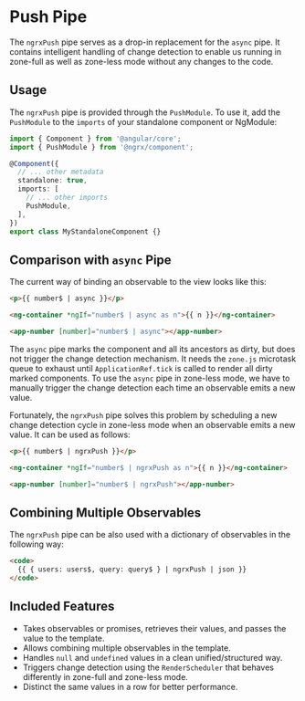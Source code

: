 # Push Pipe

The `ngrxPush` pipe serves as a drop-in replacement for the `async` pipe.
It contains intelligent handling of change detection to enable us
running in zone-full as well as zone-less mode without any changes to the code.

## Usage

The `ngrxPush` pipe is provided through the `PushModule`.
To use it, add the `PushModule` to the `imports` of your standalone component or NgModule:

```ts
import { Component } from '@angular/core';
import { PushModule } from '@ngrx/component';

@Component({
  // ... other metadata
  standalone: true,
  imports: [
    // ... other imports
    PushModule,
  ],
})
export class MyStandaloneComponent {}
```

## Comparison with `async` Pipe

The current way of binding an observable to the view looks like this:

```html
<p>{{ number$ | async }}</p>

<ng-container *ngIf="number$ | async as n">{{ n }}</ng-container>

<app-number [number]="number$ | async"></app-number>
```

The `async` pipe marks the component and all its ancestors as dirty, but does not trigger the change detection mechanism.
It needs the `zone.js` microtask queue to exhaust until `ApplicationRef.tick` is called to render all dirty marked components.
To use the `async` pipe in zone-less mode, we have to manually trigger the change detection each time an observable
emits a new value.

Fortunately, the `ngrxPush` pipe solves this problem by scheduling a new change detection cycle in zone-less mode when
an observable emits a new value. It can be used as follows:

```html
<p>{{ number$ | ngrxPush }}</p>

<ng-container *ngIf="number$ | ngrxPush as n">{{ n }}</ng-container>

<app-number [number]="number$ | ngrxPush"></app-number>
```

## Combining Multiple Observables

The `ngrxPush` pipe can be also used with a dictionary of observables in the
following way:

```html
<code>
  {{ { users: users$, query: query$ } | ngrxPush | json }}
</code>
```

## Included Features

- Takes observables or promises, retrieves their values, and passes the value to the template.
- Allows combining multiple observables in the template.
- Handles `null` and `undefined` values in a clean unified/structured way.
- Triggers change detection using the `RenderScheduler` that behaves differently in
  zone-full and zone-less mode.
- Distinct the same values in a row for better performance.
